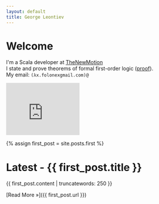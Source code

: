 ```yaml
---
layout: default
title: George Leontiev
---
```



# Welcome #

I'm a Scala developer at <a href="http://thenewmotion.com/">TheNewMotion</a><br />
I state and prove theorems of formal first-order logic ([proof](http://en.wikipedia.org/wiki/Curry%E2%80%93Howard_correspondence)).<br />
My email: `(λx.folonexgmail.com)@`

<iframe src="http://githubbadge.appspot.com/badge/folone" style="border: 0; height: 142px; width: 200px; overflow: hidden;" frameborder="0"></iframe>

{% assign first_post = site.posts.first %}

# Latest - {{ first_post.title }} #

{{ first_post.content | truncatewords: 250 }}


[Read More &raquo;]({{ first_post.url }})




